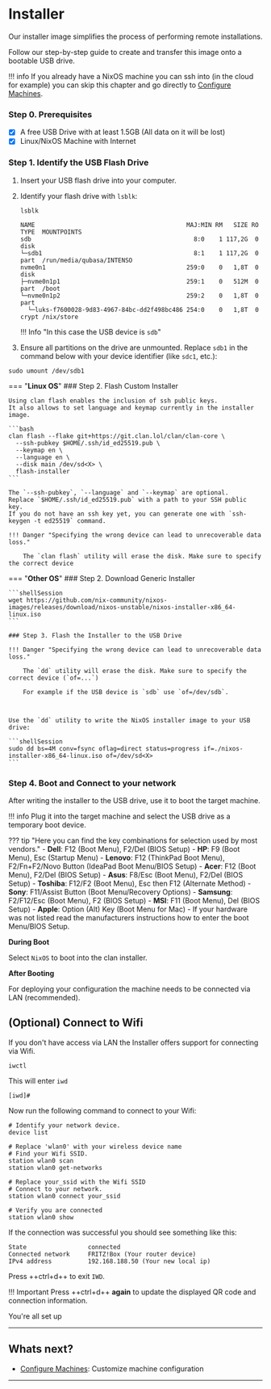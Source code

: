 # Installer

Our installer image simplifies the process of performing remote installations.

Follow our step-by-step guide to create and transfer this image onto a bootable USB drive.

!!! info 
    If you already have a NixOS machine you can ssh into (in the cloud for example) you can skip this chapter and go directly to [Configure Machines](configure.md).

### Step 0. Prerequisites

- [x] A free USB Drive with at least 1.5GB (All data on it will be lost)
- [x] Linux/NixOS Machine with Internet

### Step 1. Identify the USB Flash Drive

1. Insert your USB flash drive into your computer.

2. Identify your flash drive with `lsblk`:

    ```shellSession
    lsblk
    ```

    ```{.shellSession hl_lines="2" .no-copy}
    NAME                                          MAJ:MIN RM   SIZE RO TYPE  MOUNTPOINTS
    sdb                                             8:0    1 117,2G  0 disk
    └─sdb1                                          8:1    1 117,2G  0 part  /run/media/qubasa/INTENSO
    nvme0n1                                       259:0    0   1,8T  0 disk
    ├─nvme0n1p1                                   259:1    0   512M  0 part  /boot
    └─nvme0n1p2                                   259:2    0   1,8T  0 part
      └─luks-f7600028-9d83-4967-84bc-dd2f498bc486 254:0    0   1,8T  0 crypt /nix/store
    ```

    !!! Info "In this case the USB device is `sdb`"

3. Ensure all partitions on the drive are unmounted. Replace `sdb1` in the command below with your device identifier (like `sdc1`, etc.):

```shellSession
sudo umount /dev/sdb1
```
=== "**Linux OS**"
    ### Step 2. Flash Custom Installer

    Using clan flash enables the inclusion of ssh public keys.
    It also allows to set language and keymap currently in the installer image.

    ```bash
    clan flash --flake git+https://git.clan.lol/clan/clan-core \
      --ssh-pubkey $HOME/.ssh/id_ed25519.pub \
      --keymap en \
      --language en \
      --disk main /dev/sd<X> \
      flash-installer
    ```

    The `--ssh-pubkey`, `--language` and `--keymap` are optional.
    Replace `$HOME/.ssh/id_ed25519.pub` with a path to your SSH public key.
    If you do not have an ssh key yet, you can generate one with `ssh-keygen -t ed25519` command.

    !!! Danger "Specifying the wrong device can lead to unrecoverable data loss."

        The `clan flash` utility will erase the disk. Make sure to specify the correct device



=== "**Other OS**"
    ### Step 2. Download Generic Installer

    ```shellSession
    wget https://github.com/nix-community/nixos-images/releases/download/nixos-unstable/nixos-installer-x86_64-linux.iso
    ```

    ### Step 3. Flash the Installer to the USB Drive

    !!! Danger "Specifying the wrong device can lead to unrecoverable data loss."

        The `dd` utility will erase the disk. Make sure to specify the correct device (`of=...`)

        For example if the USB device is `sdb` use `of=/dev/sdb`.



    Use the `dd` utility to write the NixOS installer image to your USB drive:

    ```shellSession
    sudo dd bs=4M conv=fsync oflag=direct status=progress if=./nixos-installer-x86_64-linux.iso of=/dev/sd<X>
    ```

### Step 4. Boot and Connect to your network

After writing the installer to the USB drive, use it to boot the target machine.

!!! info 
    Plug it into the target machine and select the USB drive as a temporary boot device.

??? tip "Here you can find the key combinations for selection used by most vendors."
    - **Dell**: F12 (Boot Menu), F2/Del (BIOS Setup)
    - **HP**: F9 (Boot Menu), Esc (Startup Menu)
    - **Lenovo**: F12 (ThinkPad Boot Menu), F2/Fn+F2/Novo Button (IdeaPad Boot Menu/BIOS Setup)
    - **Acer**: F12 (Boot Menu), F2/Del (BIOS Setup)
    - **Asus**: F8/Esc (Boot Menu), F2/Del (BIOS Setup)
    - **Toshiba**: F12/F2 (Boot Menu), Esc then F12 (Alternate Method)
    - **Sony**: F11/Assist Button (Boot Menu/Recovery Options)
    - **Samsung**: F2/F12/Esc (Boot Menu), F2 (BIOS Setup)
    - **MSI**: F11 (Boot Menu), Del (BIOS Setup)
    - **Apple**: Option (Alt) Key (Boot Menu for Mac)
    - If your hardware was not listed read the manufacturers instructions how to enter the boot Menu/BIOS Setup.

**During Boot**

Select `NixOS` to boot into the clan installer.

**After Booting**

For deploying your configuration the machine needs to be connected via LAN (recommended).


## (Optional) Connect to Wifi

If you don't have access via LAN the Installer offers support for connecting via Wifi.

```shellSession
iwctl
```

This will enter `iwd`

```{.console, .no-copy}
[iwd]#
```

Now run the following command to connect to your Wifi:

```{.shellSession .no-copy}
# Identify your network device.
device list

# Replace 'wlan0' with your wireless device name
# Find your Wifi SSID.
station wlan0 scan
station wlan0 get-networks

# Replace your_ssid with the Wifi SSID
# Connect to your network.
station wlan0 connect your_ssid

# Verify you are connected
station wlan0 show
```

If the connection was successful you should see something like this:

```{.console, .no-copy}
State                 connected
Connected network     FRITZ!Box (Your router device)
IPv4 address          192.168.188.50 (Your new local ip)
```

Press ++ctrl+d++ to exit `IWD`.

!!! Important
    Press ++ctrl+d++ **again** to update the displayed QR code and connection information.

You're all set up

---

## Whats next?

- [Configure Machines](configure.md): Customize machine configuration

---
